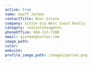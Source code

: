 ```yaml
---
active: true
name: Geoff Jarman
contactTitle: Real Estate
company: Sutton Grp West Coast Realty
category: realestateagents
phoneOffice: 604-313-7280
email: gjarman@sutton.com
image_path:
color:
website:
profile_image_path: /images/person.png
---
```



